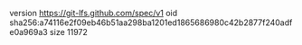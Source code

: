 version https://git-lfs.github.com/spec/v1
oid sha256:a74116e2f09eb46b51aa298ba1201ed1865686980c42b2877f240adfe0a969a3
size 11972
